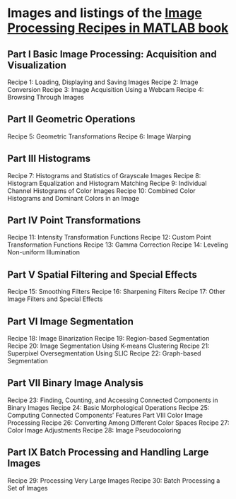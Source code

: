 # Images and listings of the [Image Processing Recipes in MATLAB book]([https://pages.github.com/](https://www.routledge.com/Image-Processing-Recipes-in-MATLAB/Marques-Borba/p/book/9780367767136))
## Part I Basic Image Processing: Acquisition and Visualization
Recipe 1: Loading, Displaying and Saving Images
Recipe 2: Image Conversion
Recipe 3: Image Acquisition Using a Webcam
Recipe 4: Browsing Through Images
## Part II Geometric Operations
Recipe 5: Geometric Transformations
Recipe 6: Image Warping
## Part III Histograms
Recipe 7: Histograms and Statistics of Grayscale Images
Recipe 8: Histogram Equalization and Histogram Matching
Recipe 9: Individual Channel Histograms of Color Images
Recipe 10: Combined Color Histograms and Dominant Colors in an Image
## Part IV Point Transformations
Recipe 11: Intensity Transformation Functions
Recipe 12: Custom Point Transformation Functions
Recipe 13: Gamma Correction
Recipe 14: Leveling Non-uniform Illumination
## Part V Spatial Filtering and Special Effects
Recipe 15: Smoothing Filters
Recipe 16: Sharpening Filters
Recipe 17: Other Image Filters and Special Effects
## Part VI Image Segmentation
Recipe 18: Image Binarization
Recipe 19: Region-based Segmentation
Recipe 20: Image Segmentation Using K-means Clustering
Recipe 21: Superpixel Oversegmentation Using SLIC
Recipe 22: Graph-based Segmentation
## Part VII Binary Image Analysis
Recipe 23: Finding, Counting, and Accessing Connected Components in Binary Images
Recipe 24: Basic Morphological Operations
Recipe 25: Computing Connected Components’ Features
Part VIII Color Image Processing
Recipe 26: Converting Among Different Color Spaces
Recipe 27: Color Image Adjustments
Recipe 28: Image Pseudocoloring
## Part IX Batch Processing and Handling Large Images
Recipe 29: Processing Very Large Images
Recipe 30: Batch Processing a Set of Images
